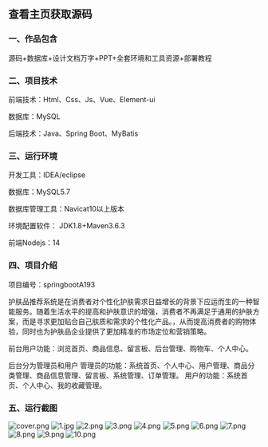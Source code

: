  
## 查看主页获取源码


### 一、作品包含

源码+数据库+设计文档万字+PPT+全套环境和工具资源+部署教程

### 二、项目技术

前端技术：Html、Css、Js、Vue、Element-ui

数据库：MySQL

后端技术：Java、Spring Boot、MyBatis

  

### 三、运行环境

开发工具：IDEA/eclipse

数据库：MySQL5.7

数据库管理工具：Navicat10以上版本

环境配置软件： JDK1.8+Maven3.6.3

前端Nodejs：14


### 四、项目介绍
项目编号：springbootA193

护肤品推荐系统是在消费者对个性化护肤需求日益增长的背景下应运而生的一种智能服务。随着生活水平的提高和护肤意识的增强，消费者不再满足于通用的护肤方案，而是寻求更加贴合自己肤质和需求的个性化产品。，从而提高消费者的购物体验，同时也为护肤品企业提供了更加精准的市场定位和营销策略。

前台用户功能：浏览首页、商品信息、留言板、后台管理、购物车、个人中心。

后台分为管理员和用户
管理员的功能：系统首页、个人中心、用户管理、商品分类管理、商品信息管理、留言板、系统管理、订单管理。
用户的功能：系统首页、个人中心、我的收藏管理。

### 五、运行截图

![cover.png](./cover.png)
![1.jpg](./1.jpg)
![2.png](./2.png)
![3.png](./3.png)
![4.png](./4.png)
![5.png](./5.png)
![6.png](./6.png)
![7.png](./7.png)
![8.png](./8.png)
![9.png](./9.png)
![10.png](./10.png)




  
